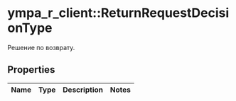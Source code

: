 # ympa_r_client::ReturnRequestDecisionType

Решение по возврату.

## Properties
Name | Type | Description | Notes
------------ | ------------- | ------------- | -------------


